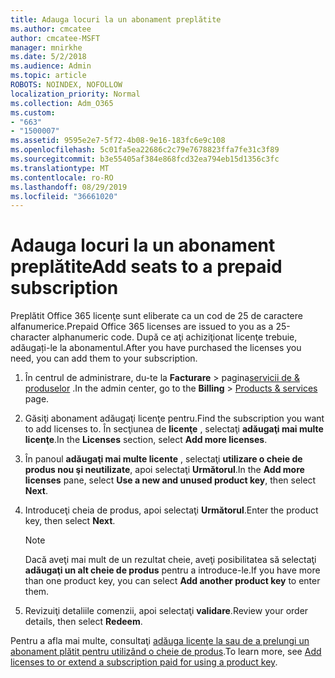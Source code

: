 ```yaml
---
title: Adauga locuri la un abonament preplătite
ms.author: cmcatee
author: cmcatee-MSFT
manager: mnirkhe
ms.date: 5/2/2018
ms.audience: Admin
ms.topic: article
ROBOTS: NOINDEX, NOFOLLOW
localization_priority: Normal
ms.collection: Adm_O365
ms.custom:
- "663"
- "1500007"
ms.assetid: 9595e2e7-5f72-4b08-9e16-183fc6e9c108
ms.openlocfilehash: 5c01fa5ea22686c2c79e7678823ffa7fe31c3f89
ms.sourcegitcommit: b3e55405af384e868fcd32ea794eb15d1356c3fc
ms.translationtype: MT
ms.contentlocale: ro-RO
ms.lasthandoff: 08/29/2019
ms.locfileid: "36661020"
---
```

# <a name="add-seats-to-a-prepaid-subscription"></a><span data-ttu-id="85ff4-102">Adauga locuri la un abonament preplătite</span><span class="sxs-lookup"><span data-stu-id="85ff4-102">Add seats to a prepaid subscription</span></span>

<span data-ttu-id="85ff4-103">Preplătit Office 365 licenţe sunt eliberate ca un cod de 25 de caractere alfanumerice.</span><span class="sxs-lookup"><span data-stu-id="85ff4-103">Prepaid Office 365 licenses are issued to you as a 25-character alphanumeric code.</span></span> <span data-ttu-id="85ff4-104">După ce aţi achiziţionat licenţe trebuie, adăugați-le la abonamentul.</span><span class="sxs-lookup"><span data-stu-id="85ff4-104">After you have purchased the licenses you need, you can add them to your subscription.</span></span> 

1. <span data-ttu-id="85ff4-105">În centrul de administrare, du-te la **Facturare** > pagina[servicii de & produselor](https://go.microsoft.com/fwlink/p/?linkid=842054) .</span><span class="sxs-lookup"><span data-stu-id="85ff4-105">In the admin center, go to the **Billing** > [Products & services](https://go.microsoft.com/fwlink/p/?linkid=842054) page.</span></span>

2. <span data-ttu-id="85ff4-106">Găsiţi abonament adăugaţi licenţe pentru.</span><span class="sxs-lookup"><span data-stu-id="85ff4-106">Find the subscription you want to add licenses to.</span></span> <span data-ttu-id="85ff4-107">În secţiunea de **licenţe** , selectaţi **adăugaţi mai multe licenţe**.</span><span class="sxs-lookup"><span data-stu-id="85ff4-107">In the **Licenses** section, select **Add more licenses**.</span></span>

3. <span data-ttu-id="85ff4-108">În panoul **adăugaţi mai multe licente** , selectaţi **utilizare o cheie de produs nou şi neutilizate**, apoi selectaţi **Următorul**.</span><span class="sxs-lookup"><span data-stu-id="85ff4-108">In the **Add more licenses** pane, select **Use a new and unused product key**, then select **Next**.</span></span>

4. <span data-ttu-id="85ff4-109">Introduceţi cheia de produs, apoi selectaţi **Următorul**.</span><span class="sxs-lookup"><span data-stu-id="85ff4-109">Enter the product key, then select **Next**.</span></span>

    > [!NOTE]
    > <span data-ttu-id="85ff4-110">Dacă aveţi mai mult de un rezultat cheie, aveţi posibilitatea să selectaţi **adăugaţi un alt cheie de produs** pentru a introduce-le.</span><span class="sxs-lookup"><span data-stu-id="85ff4-110">If you have more than one product key, you can select **Add another product key** to enter them.</span></span>

5. <span data-ttu-id="85ff4-111">Revizuiţi detaliile comenzii, apoi selectaţi **validare**.</span><span class="sxs-lookup"><span data-stu-id="85ff4-111">Review your order details, then select **Redeem**.</span></span>

<span data-ttu-id="85ff4-112">Pentru a afla mai multe, consultaţi [adăuga licenţe la sau de a prelungi un abonament plătit pentru utilizând o cheie de produs](https://docs.microsoft.com/office365/admin/misc/add-licenses-using-product-key).</span><span class="sxs-lookup"><span data-stu-id="85ff4-112">To learn more, see [Add licenses to or extend a subscription paid for using a product key](https://docs.microsoft.com/office365/admin/misc/add-licenses-using-product-key).</span></span>